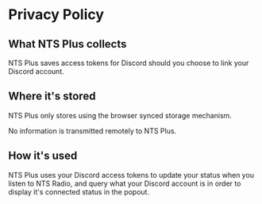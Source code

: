 # Privacy Policy

## What NTS Plus collects

NTS Plus saves access tokens for Discord should you choose to link your Discord account.

## Where it's stored

NTS Plus only stores using the browser synced storage mechanism.

No information is transmitted remotely to NTS Plus.

## How it's used

NTS Plus uses your Discord access tokens to update your status when you listen to NTS Radio, and query what your Discord account is in order to display it's connected status in the popout.